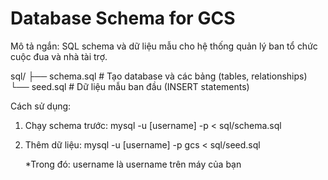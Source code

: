 # Database Schema for GCS

Mô tả ngắn: SQL schema và dữ liệu mẫu cho hệ thống quản lý ban tổ chức cuộc đua và nhà tài trợ.

sql/
├── schema.sql # Tạo database và các bảng (tables, relationships)
└── seed.sql # Dữ liệu mẫu ban đầu (INSERT statements)

Cách sử dụng:
1. Chạy schema trước:
   mysql -u [username] -p < sql/schema.sql
2. Thêm dữ liệu:
   mysql -u [username] -p gcs < sql/seed.sql

   *Trong đó: username là username trên máy của bạn
